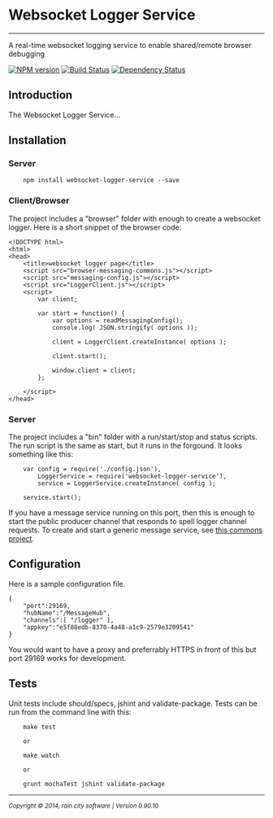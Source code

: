 # Websocket Logger Service
- - -

A real-time websocket logging service to enable shared/remote browser debugging

[![NPM version](https://badge.fury.io/js/websocket-logger-service.svg)](http://badge.fury.io/js/websocket-logger-service) [![Build Status](https://travis-ci.org/darrylwest/websocket-logger-service.svg?branch=develop)](https://travis-ci.org/darrylwest/websocket-logger-service) [![Dependency Status](https://david-dm.org/darrylwest/websocket-logger-service.svg)](https://david-dm.org/darrylwest/websocket-logger-service)

## Introduction

The Websocket Logger Service...

## Installation

### Server

~~~
	npm install websocket-logger-service --save
~~~

### Client/Browser

The project includes a "browser" folder with enough to create a websocket logger.  Here is a short snippet of the browser code:

~~~
<!DOCTYPE html>
<html>
<head>
    <title>websocket logger page</title>
    <script src="browser-messaging-commons.js"></script>
    <script src="messaging-config.js"></script>
    <script src="LoggerClient.js"></script>
    <script>
        var client;

        var start = function() {
            var options = readMessagingConfig();
            console.log( JSON.stringify( options ));

            client = LoggerClient.createInstance( options );

            client.start();

            window.client = client;
        };

    </script>
</head>
~~~

### Server

The project includes a "bin" folder with a run/start/stop and status scripts.  The run script is the same as start, but it runs in the forgound.  It looks something like this:

~~~
	var config = require('./config.json'),
    	LoggerService = require('websocket-logger-service'),
        service = LoggerService.createInstance( config );

    service.start();
~~~

If you have a message service running on this port, then this is enough to start the public producer channel that responds to spell logger channel requests.  To create and start a generic message service, see [this commons project](https://www.npmjs.org/package/node-messaging-commons).

## Configuration

Here is a sample configuration file.

~~~
{
    "port":29169,
    "hubName":"/MessageHub",
    "channels":[ "/logger" ],
    "appkey":"e5f88edb-8370-4a48-a1c9-2579e3209541"
}
~~~

You would want to have a proxy and preferrably HTTPS in front of this but port 29169 works for development.

## Tests

Unit tests include should/specs, jshint and validate-package.  Tests can be run from the command line with this:

~~~
    make test

    or

    make watch

    or

    grunt mochaTest jshint validate-package
~~~

- - -
<p><small><em>Copyright © 2014, rain city software | Version 0.90.10</em></small></p>
